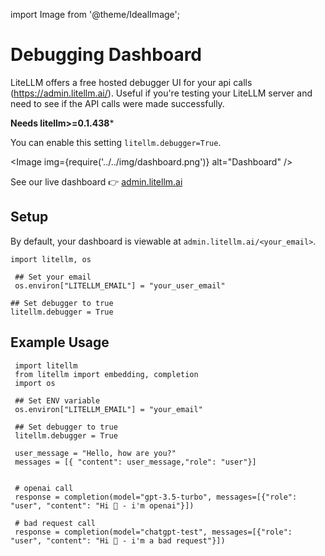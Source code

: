 import Image from '@theme/IdealImage';

# Debugging Dashboard
LiteLLM offers a free hosted debugger UI for your api calls (https://admin.litellm.ai/). Useful if you're testing your LiteLLM server and need to see if the API calls were made successfully.

**Needs litellm>=0.1.438***

You can enable this setting `litellm.debugger=True`.

<Image img={require('../../img/dashboard.png')} alt="Dashboard" />

See our live dashboard 👉 [admin.litellm.ai](https://admin.litellm.ai/)

## Setup

By default, your dashboard is viewable at `admin.litellm.ai/<your_email>`. 

```
import litellm, os 

 ## Set your email
 os.environ["LITELLM_EMAIL"] = "your_user_email"
 
## Set debugger to true
litellm.debugger = True
```

## Example Usage

```
 import litellm
 from litellm import embedding, completion
 import os 

 ## Set ENV variable 
 os.environ["LITELLM_EMAIL"] = "your_email"
 
 ## Set debugger to true
 litellm.debugger = True

 user_message = "Hello, how are you?"
 messages = [{ "content": user_message,"role": "user"}]


 # openai call
 response = completion(model="gpt-3.5-turbo", messages=[{"role": "user", "content": "Hi 👋 - i'm openai"}])

 # bad request call
 response = completion(model="chatgpt-test", messages=[{"role": "user", "content": "Hi 👋 - i'm a bad request"}])
```

